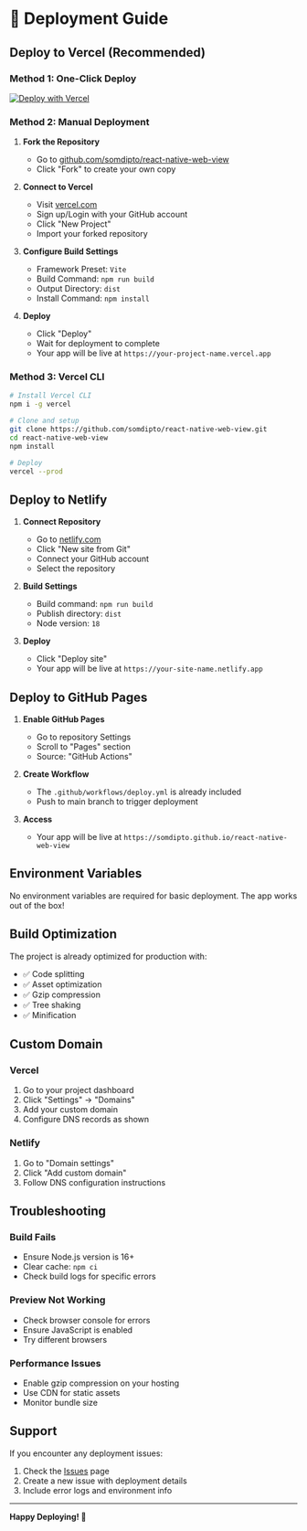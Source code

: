 # 🚀 Deployment Guide

## Deploy to Vercel (Recommended)

### Method 1: One-Click Deploy

[![Deploy with Vercel](https://vercel.com/button)](https://vercel.com/new/clone?repository-url=https://github.com/somdipto/react-native-web-view)

### Method 2: Manual Deployment

1. **Fork the Repository**
   - Go to [github.com/somdipto/react-native-web-view](https://github.com/somdipto/react-native-web-view)
   - Click "Fork" to create your own copy

2. **Connect to Vercel**
   - Visit [vercel.com](https://vercel.com)
   - Sign up/Login with your GitHub account
   - Click "New Project"
   - Import your forked repository

3. **Configure Build Settings**
   - Framework Preset: `Vite`
   - Build Command: `npm run build`
   - Output Directory: `dist`
   - Install Command: `npm install`

4. **Deploy**
   - Click "Deploy"
   - Wait for deployment to complete
   - Your app will be live at `https://your-project-name.vercel.app`

### Method 3: Vercel CLI

```bash
# Install Vercel CLI
npm i -g vercel

# Clone and setup
git clone https://github.com/somdipto/react-native-web-view.git
cd react-native-web-view
npm install

# Deploy
vercel --prod
```

## Deploy to Netlify

1. **Connect Repository**
   - Go to [netlify.com](https://netlify.com)
   - Click "New site from Git"
   - Connect your GitHub account
   - Select the repository

2. **Build Settings**
   - Build command: `npm run build`
   - Publish directory: `dist`
   - Node version: `18`

3. **Deploy**
   - Click "Deploy site"
   - Your app will be live at `https://your-site-name.netlify.app`

## Deploy to GitHub Pages

1. **Enable GitHub Pages**
   - Go to repository Settings
   - Scroll to "Pages" section
   - Source: "GitHub Actions"

2. **Create Workflow**
   - The `.github/workflows/deploy.yml` is already included
   - Push to main branch to trigger deployment

3. **Access**
   - Your app will be live at `https://somdipto.github.io/react-native-web-view`

## Environment Variables

No environment variables are required for basic deployment. The app works out of the box!

## Build Optimization

The project is already optimized for production with:

- ✅ Code splitting
- ✅ Asset optimization
- ✅ Gzip compression
- ✅ Tree shaking
- ✅ Minification

## Custom Domain

### Vercel
1. Go to your project dashboard
2. Click "Settings" → "Domains"
3. Add your custom domain
4. Configure DNS records as shown

### Netlify
1. Go to "Domain settings"
2. Click "Add custom domain"
3. Follow DNS configuration instructions

## Troubleshooting

### Build Fails
- Ensure Node.js version is 16+
- Clear cache: `npm ci`
- Check build logs for specific errors

### Preview Not Working
- Check browser console for errors
- Ensure JavaScript is enabled
- Try different browsers

### Performance Issues
- Enable gzip compression on your hosting
- Use CDN for static assets
- Monitor bundle size

## Support

If you encounter any deployment issues:

1. Check the [Issues](https://github.com/somdipto/react-native-web-view/issues) page
2. Create a new issue with deployment details
3. Include error logs and environment info

---

**Happy Deploying! 🎉**
